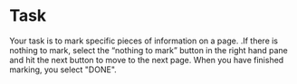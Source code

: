 # Task

Your task is to mark specific pieces of information on a page. .If there is nothing to mark, select the “nothing to mark” button in the right hand pane and hit the next button to move to the next page. When you have finished marking, you select "DONE".